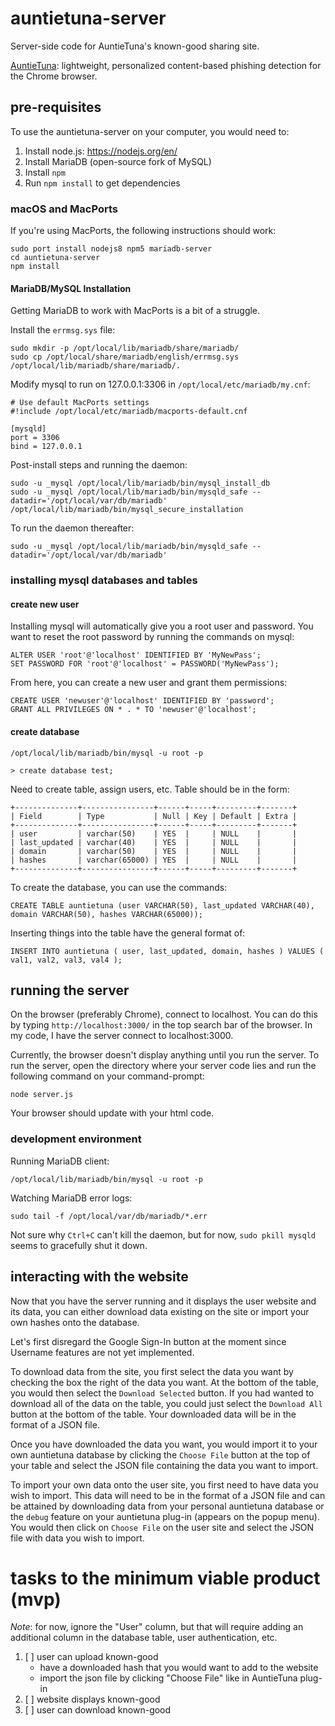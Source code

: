 # auntietuna-server

Server-side code for AuntieTuna's known-good sharing site.

[AuntieTuna](https://github.com/cardi/auntietuna): lightweight,
personalized content-based phishing detection for the Chrome browser.

## pre-requisites
To use the auntietuna-server on your computer, you would need to:

1. Install node.js: https://nodejs.org/en/
2. Install MariaDB (open-source fork of MySQL)
3. Install `npm`
4. Run `npm install` to get dependencies

### macOS and MacPorts

If you're using MacPorts, the following instructions should work:

```
sudo port install nodejs8 npm5 mariadb-server
cd auntietuna-server
npm install
```

#### MariaDB/MySQL Installation

Getting MariaDB to work with MacPorts is a bit of a struggle.

Install the `errmsg.sys` file:

```
sudo mkdir -p /opt/local/lib/mariadb/share/mariadb/
sudo cp /opt/local/share/mariadb/english/errmsg.sys /opt/local/lib/mariadb/share/mariadb/.
```

Modify mysql to run on 127.0.0.1:3306 in `/opt/local/etc/mariadb/my.cnf`:
```
# Use default MacPorts settings
#!include /opt/local/etc/mariadb/macports-default.cnf

[mysqld]
port = 3306
bind = 127.0.0.1
```

Post-install steps and running the daemon:
```
sudo -u _mysql /opt/local/lib/mariadb/bin/mysql_install_db
sudo -u _mysql /opt/local/lib/mariadb/bin/mysqld_safe --datadir='/opt/local/var/db/mariadb'
/opt/local/lib/mariadb/bin/mysql_secure_installation
```

To run the daemon thereafter:
```
sudo -u _mysql /opt/local/lib/mariadb/bin/mysqld_safe --datadir='/opt/local/var/db/mariadb'
```

### installing mysql databases and tables

#### create new user

Installing mysql will automatically give you a root user and password.
You want to reset the root password by running the commands on mysql:

```
ALTER USER 'root'@'localhost' IDENTIFIED BY 'MyNewPass';
SET PASSWORD FOR 'root'@'localhost' = PASSWORD('MyNewPass');
```
From here, you can create a new user and grant them permissions:
```
CREATE USER 'newuser'@'localhost' IDENTIFIED BY 'password';
GRANT ALL PRIVILEGES ON * . * TO 'newuser'@'localhost';
```

#### create database

```
/opt/local/lib/mariadb/bin/mysql -u root -p

> create database test;
```

Need to create table, assign users, etc. Table should be in the form:

```
+--------------+----------------+------+-----+---------+-------+
| Field        | Type           | Null | Key | Default | Extra |
+--------------+----------------+------+-----+---------+-------+
| user         | varchar(50)    | YES  |     | NULL    |       |
| last_updated | varchar(40)    | YES  |     | NULL    |       |
| domain       | varchar(50)    | YES  |     | NULL    |       |
| hashes       | varchar(65000) | YES  |     | NULL    |       |
+--------------+----------------+------+-----+---------+-------+                                       
```

To create the database, you can use the commands:

```
CREATE TABLE auntietuna (user VARCHAR(50), last_updated VARCHAR(40), domain VARCHAR(50), hashes VARCHAR(65000));

```

Inserting things into the table have the general format of:

```
INSERT INTO auntietuna ( user, last_updated, domain, hashes ) VALUES ( val1, val2, val3, val4 );

```

## running the server
On the browser (preferably Chrome), connect to localhost. You can do
this by typing `http://localhost:3000/` in the top search bar of the
browser. In my code, I have the server connect to localhost:3000.

Currently, the browser doesn't display anything until you run the
server. To run the server, open the directory where your server code
lies and run the following command on your command-prompt:
```
node server.js
```
Your browser should update with your html code.

### development environment

Running MariaDB client:
```
/opt/local/lib/mariadb/bin/mysql -u root -p
```

Watching MariaDB error logs:
```
sudo tail -f /opt/local/var/db/mariadb/*.err
```

Not sure why `Ctrl+C` can't kill the daemon, but for now, `sudo pkill mysqld`
seems to gracefully shut it down.

## interacting with the website

Now that you have the server running and it displays the user website
and its data, you can either download data existing on the site or
import your own hashes onto the database.

Let's first disregard the Google Sign-In button at the moment since
Username features are not yet implemented.

To download data from the site, you first select the data you want by
checking the box the right of the data you want. At the bottom of the
table, you would then select the `Download Selected` button. If you had
wanted to download all of the data on the table, you could just select
the `Download All` button at the bottom of the table. Your downloaded
data will be in the format of a JSON file.

Once you have downloaded the data you want, you would import it to your
own auntietuna database by clicking the `Choose File` button at the top
of your table and select the JSON file containing the data you want to
import.

To import your own data onto the user site, you first need to have data
you wish to import. This data will need to be in the format of a JSON
file and can be attained by downloading data from your personal
auntietuna database or the `debug` feature on your auntietuna plug-in
(appears on the popup menu). You would then click on `Choose File` on
the user site and select the JSON file with data you wish to import.                                                           

# tasks to the minimum viable product (mvp)

_Note_: for now, ignore the "User" column, but that will require adding
an additional column in the database table, user authentication, etc.

1. [ ] user can upload known-good
   - have a downloaded hash that you would want to add to the website
   - import the json file by clicking "Choose File" like in AuntieTuna plug-in
2. [ ] website displays known-good
3. [ ] user can download known-good
